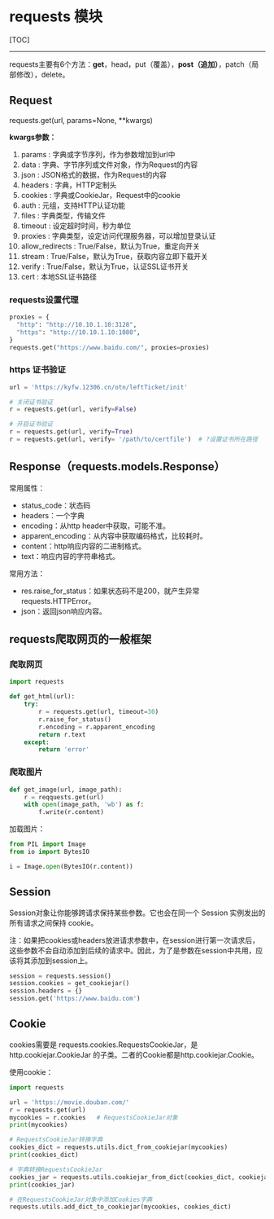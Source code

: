 # requests 模块

[TOC]

---

requests主要有6个方法：**get**，head，put（覆盖），**post（追加）**，patch（局部修改），delete。

## Request

requests.get(url, params=None, **kwargs) 

**kwargs参数：**

1. params : 字典或字节序列，作为参数增加到url中
2. data : 字典、字节序列或文件对象，作为Request的内容
3. json : JSON格式的数据，作为Request的内容
4. headers : 字典，HTTP定制头
5. cookies : 字典或CookieJar，Request中的cookie
6. auth : 元组，支持HTTP认证功能
7. files : 字典类型，传输文件
8. timeout : 设定超时时间，秒为单位
9. proxies : 字典类型，设定访问代理服务器，可以增加登录认证
10. allow_redirects : True/False，默认为True，重定向开关
11. stream : True/False，默认为True，获取内容立即下载开关
12. verify : True/False，默认为True，认证SSL证书开关
13. cert : 本地SSL证书路径

### requests设置代理

```python
proxies = {
  "http": "http://10.10.1.10:3128",
  "https": "http://10.10.1.10:1080",
}
requests.get("https://www.baidu.com/", proxies=proxies)
```

### https 证书验证

```python
url = 'https://kyfw.12306.cn/otn/leftTicket/init'

# 关闭证书验证
r = requests.get(url, verify=False)

# 开启证书验证
r = requests.get(url, verify=True)
r = requests.get(url, verify= '/path/to/certfile')  # ?设置证书所在路径
```



## Response（requests.models.Response）

常用属性：

* status_code：状态码
*  headers：一个字典
*  encoding：从http header中获取，可能不准。
* apparent_encoding：从内容中获取编码格式，比较耗时。
* content：http响应内容的二进制格式。
*  text：响应内容的字符串格式。

常用方法：

* res.raise_for_status：如果状态码不是200，就产生异常requests.HTTPError。
* json：返回json响应内容。





## requests爬取网页的一般框架

### 爬取网页

```python
import requests

def get_html(url):
    try:
        r = requests.get(url, timeout=30)
        r.raise_for_status()
        r.encoding = r.apparent_encoding
        return r.text
    except:
        return 'error'
```



### 爬取图片

```python
def get_image(url, image_path):
    r = reqquests.get(url)
    with open(image_path, 'wb') as f:
        f.write(r.content)
```

加载图片：

```python
from PIL import Image
from io import BytesIO

i = Image.open(BytesIO(r.content))
```



## Session

Session对象让你能够跨请求保持某些参数。它也会在同一个 Session 实例发出的所有请求之间保持 cookie。

注：如果把cookies或headers放进请求参数中，在session进行第一次请求后，这些参数不会自动添加到后续的请求中。因此，为了是参数在session中共用，应该将其添加到session上。

```python
session = requests.session()
session.cookies = get_cookiejar()
session.headers = {}
session.get('https://www.baidu.com')
```





## Cookie

cookies需要是 requests.cookies.RequestsCookieJar，是 http.cookiejar.CookieJar 的子类。二者的Cookie都是http.cookiejar.Cookie。

使用cookie：

```python
import requests

url = 'https://movie.douban.com/'
r = requests.get(url)
mycookies = r.cookies   # RequestsCookieJar对象
print(mycookies)

# RequestsCookieJar转换字典
cookies_dict = requests.utils.dict_from_cookiejar(mycookies)
print(cookies_dict)

# 字典转换RequestsCookieJar
cookies_jar = requests.utils.cookiejar_from_dict(cookies_dict, cookiejar=None, overwrite=True)
print(cookies_jar)

# 在RequestsCookieJar对象中添加Cookies字典
requests.utils.add_dict_to_cookiejar(mycookies, cookies_dict)
```


